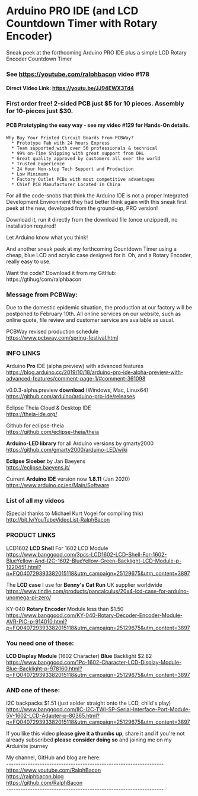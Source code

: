 # Arduino PRO IDE (and LCD Countdown Timer with Rotary Encoder)
Sneak peek at the forthcoming Arduino PRO IDE plus a simple LCD Rotary Encoder Countdown Timer

### See https://youtube.com/ralphbacon video #178  
#### Direct Video Link: https://youtu.be/JJ94EWX3Td4  

### First order free! 2-sided PCB just $5 for 10 pieces. Assembly for 10-pieces just $30.
#### PCB Prototyping the easy way - see my video #129 for Hands-On details.
```
Why Buy Your Printed Circuit Boards From PCBWay?  
  * Prototype Fab with 24 hours Express  
  * Team supported with over 50 professionals & technical  
  * 99% on-Time Shipping with great support from DHL  
  * Great quality approved by customers all over the world  
  * Trusted Experience  
  * 24 Hour Non-stop Tech Support and Production  
  * Low Minimums  
  * Factory Outlet PCBs with most competitive advantages  
  * Chief PCB Manufacturer Located in China 
```
For all the code-snobs that think the Arduino IDE is not a proper Integrated Development Environment they had better think again with this sneak first peek at the new, developed from the ground-up, PRO version!

Download it, run it directly from the download file (once unzipped), no installation required!

Let Arduino know what you think!

And another sneak peek at my forthcoming Countdown Timer using a cheap, blue LCD and acrylic case designed for it. Oh, and a Rotary Encoder, really easy to use.

Want the code? Download it from my GitHub:  
https://gtihug/com/ralphbacon

### Message from PCBWay:  
Due to the domestic epidemic situation, the production at our factory will be postponed to February 10th. All online services on our website, such as online quote, file review and customer service are available as usual.

PCBWay revised production schedule  
https://www.pcbway.com/spring-festival.html  


### INFO LINKS

Arduino **Pro** IDE (alpha preview) with advanced features  
https://blog.arduino.cc/2019/10/18/arduino-pro-ide-alpha-preview-with-advanced-features/comment-page-1/#comment-361098  

v0.0.3-alpha.preview **download** (Windows, Mac, Linux64)  
https://github.com/arduino/arduino-pro-ide/releases  

Eclipse Theia Cloud & Desktop IDE  
https://theia-ide.org/  

Github for eclipse-theia  
https://github.com/eclipse-theia/theia

**Arduino-LED library** for all Arduino versions by gmarty2000  
https://github.com/gmarty2000/arduino-LED/wiki  

**Eclipse Sloeber** by Jan Baeyens  
https://eclipse.baeyens.it/

Current **Arduino IDE** version now **1.8.11** (Jan 2020)  
https://www.arduino.cc/en/Main/Software  

### List of all my videos
(Special thanks to Michael Kurt Vogel for compiling this)  
http://bit.ly/YouTubeVideoList-RalphBacon

### PRODUCT LINKS  

LCD1602 **LCD Shell** For 1602 LCD Module  
https://www.banggood.com/3pcs-LCD1602-LCD-Shell-For-1602-BlueYellow-And-I2C-1602-BlueYellow-Green-Backlight-LCD-Module-p-1220451.html?p=FQ040729393382015118&utm_campaign=25129675&utm_content=3897

The **LCD case** I use for **Benny's Cat Run** UK supplier worldwide  
https://www.tindie.com/products/pancalculus/20x4-lcd-case-for-arduino-unomega-pi-zero/

KY-040 **Rotary Encoder** Module less than $1.50  
https://www.banggood.com/KY-040-Rotary-Decoder-Encoder-Module-AVR-PIC-p-914010.html?p=FQ040729393382015118&utm_campaign=25129675&utm_content=3897

### You need one of these:  
**LCD Display Module** (1602 Character) **Blue** Backlight $2.82  
https://www.banggood.com/1Pc-1602-Character-LCD-Display-Module-Blue-Backlight-p-978160.html?p=FQ040729393382015118&utm_campaign=25129675&utm_content=3897

### AND one of these:
I2C backpacks $1.51 (just solder straight onto the LCD, child's play)  
https://www.banggood.com/IIC-I2C-TWI-SP-Serial-Interface-Port-Module-5V-1602-LCD-Adapter-p-80365.html?p=FQ040729393382015118&utm_campaign=25129675&utm_content=3897

If you like this video **please give it a thumbs up**, share it and if you're not already subscribed **please consider doing so** and joining me on my Arduinite journey

My channel, GitHub and blog are here:  
\------------------------------------------------------------------  
https://www.youtube.com/RalphBacon  
https://ralphbacon.blog  
https://github.com/RalphBacon  
\------------------------------------------------------------------

